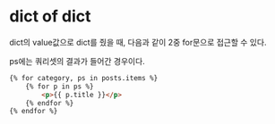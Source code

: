 # dict of dict

dict의 value값으로 dict를 줬을 때, 다음과 같이 2중 for문으로 접근할 수 있다.

ps에는 쿼리셋의 결과가 들어간 경우이다.

```html
{% for category, ps in posts.items %}
    {% for p in ps %}
    	<p>{{ p.title }}</p>
    {% endfor %}
{% endfor %}
```

